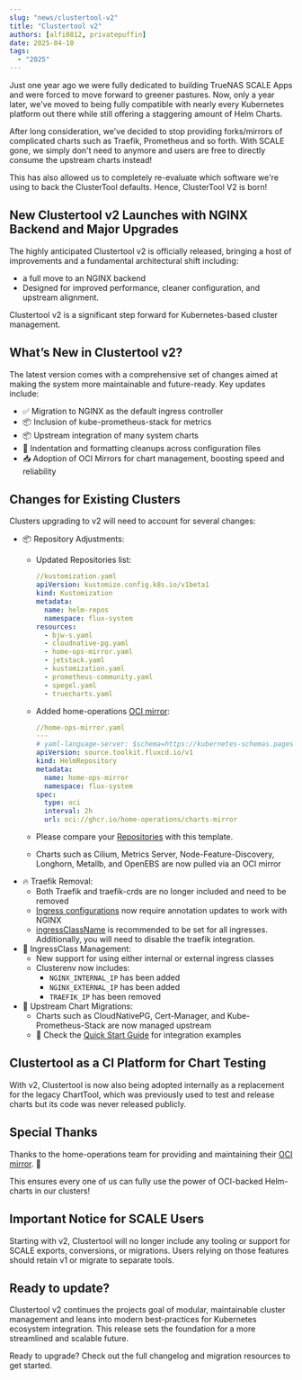 ```yaml
---
slug: "news/clustertool-v2"
title: "Clustertool v2"
authors: [alfi0812, privatepuffin]
date: 2025-04-10
tags:
  - "2025"
---
```


Just one year ago we were fully dedicated to building TrueNAS SCALE Apps and were forced to move forward to greener pastures. Now, only a year later, we've moved to being fully compatible with nearly every Kubernetes platform out there while still offering a staggering amount of Helm Charts.

After long consideration, we've decided to stop providing forks/mirrors of complicated charts such as Traefik, Prometheus and so forth. With SCALE gone, we simply don't need to anymore and users are free to directly consume the upstream charts instead!

This has also allowed us to completely re-evaluate which software we're using to back the ClusterTool defaults. Hence, ClusterTool V2 is born!

## New Clustertool v2 Launches with NGINX Backend and Major Upgrades

The highly anticipated Clustertool v2 is officially released, bringing a host of improvements and a fundamental architectural shift including:
- a full move to an NGINX backend
- Designed for improved performance, cleaner configuration, and upstream alignment.

Clustertool v2 is a significant step forward for Kubernetes-based cluster management.

## What’s New in Clustertool v2?

The latest version comes with a comprehensive set of changes aimed at making the system more maintainable and future-ready. Key updates include:

- ✅ Migration to NGINX as the default ingress controller
- 📦 Inclusion of kube-prometheus-stack for metrics
- 📦 Upstream integration of many system charts
- 🧹 Indentation and formatting cleanups across configuration files
- 📥 Adoption of OCI Mirrors for chart management, boosting speed and reliability

## Changes for Existing Clusters

Clusters upgrading to v2 will need to account for several changes:

- 📦 Repository Adjustments:
  - Updated Repositories list:

    ```yaml
    //kustomization.yaml
    apiVersion: kustomize.config.k8s.io/v1beta1
    kind: Kustomization
    metadata:
      name: helm-repos
      namespace: flux-system
    resources:
      - bjw-s.yaml
      - cloudnative-pg.yaml
      - home-ops-mirror.yaml
      - jetstack.yaml
      - kustomization.yaml
      - prometheus-community.yaml
      - spegel.yaml
      - truecharts.yaml
    ```

  - Added home-operations [OCI mirror](https://github.com/home-operations/charts-mirror):

    ```yaml
    //home-ops-mirror.yaml
    ---
    # yaml-language-server: $schema=https://kubernetes-schemas.pages.dev/source.toolkit.fluxcd.io/helmrepository_v1.json
    apiVersion: source.toolkit.fluxcd.io/v1
    kind: HelmRepository
    metadata:
      name: home-ops-mirror
      namespace: flux-system
    spec:
      type: oci
      interval: 2h
      url: oci://ghcr.io/home-operations/charts-mirror
    ```

  - Please compare your [Repositories](https://github.com/truecharts/public/tree/master/clustertool/embed/generic/root/repositories/helm) with this template.
  - Charts such as Cilium, Metrics Server, Node-Feature-Discovery, Longhorn, Metallb, and OpenEBS are now
    pulled via an OCI mirror
- 🔥 Traefik Removal:
  - Both Traefik and traefik-crds are no longer included and need to be removed
  - [Ingress configurations](/guides/ingress/nginx/) now require annotation updates to work with NGINX
  - [ingressClassName](/guides/ingress/) is recommended to be set for all ingresses. Additionally, you will need to disable the traefik integration.
- 🔄 IngressClass Management:
  - New support for using either internal or external ingress classes
  - Clusterenv now includes:
    - `NGINX_INTERNAL_IP` has been added
    - `NGINX_EXTERNAL_IP` has been added
    - `TRAEFIK_IP` has been removed
- 🧪 Upstream Chart Migrations:
  - Charts such as CloudNativePG, Cert-Manager, and Kube-Prometheus-Stack are now managed upstream
  - 🧭 Check the [Quick Start Guide](/guides/) for integration examples

## Clustertool as a CI Platform for Chart Testing

With v2, Clustertool is now also being adopted internally as a replacement for the legacy ChartTool,
which was previously used to test and release charts but its code was never released publicly.

## Special Thanks

Thanks to the home-operations team for providing and maintaining their [OCI mirror](https://github.com/home-operations/charts-mirror). 🎉

This ensures every one of us can fully use the power of OCI-backed Helm-charts in our clusters!

## Important Notice for SCALE Users

Starting with v2, Clustertool will no longer include any tooling or support for SCALE exports, conversions,
or migrations. Users relying on those features should retain v1 or migrate to separate tools.

## Ready to update?

Clustertool v2 continues the projects goal of modular, maintainable cluster management and leans into modern best-practices for Kubernetes ecosystem integration.
This release sets the foundation for a more streamlined and scalable future.

Ready to upgrade? Check out the full changelog and migration resources to get started.
